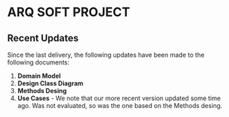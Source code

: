 # ARQ SOFT PROJECT

## Recent Updates

Since the last delivery, the following updates have been made to the following documents:

1. **Domain Model**
2. **Design Class Diagram**
3. **Methods Desing**
4. **Use Cases** - We note that our more recent version updated some time ago. Was not evaluated, so was the one based on the Methods desing.
